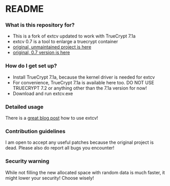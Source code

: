 # README #

### What is this repository for? ###

* This is a fork of extcv updated to work with TrueCrypt 7.1a
* extcv 0.7 is a tool to enlarge a truecrypt container
* [original, unmaintained project is here](http://sourceforge.net/projects/extcv/)
* [original, 0.7 version is here](https://bitbucket.org/j0s3f/extcv.git)

### How do I get set up? ###

* Install TrueCrypt 7.1a, because the kernel driver is needed for extcv
* For convenience, TrueCrypt 7.1a is available here too. DO NOT USE TRUECRYPT 7.2 or anything other than the 7.1a version for now!
* Download and run extcv.exe

### Detailed usage ###
There is a [great blog post](http://goo.gl/Swm0dz) how to use extcv!

### Contribution guidelines ###

I am open to accept any useful patches because the original project is dead.
Please also do report all bugs you encounter!

### Security warning ###

While not filling the new allocated space with random data is much faster, it might lower your security!
Choose wisely!